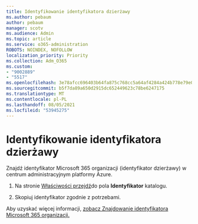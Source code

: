 ```yaml
---
title: Identyfikowanie identyfikatora dzierżawy
ms.author: pebaum
author: pebaum
manager: scotv
ms.audience: Admin
ms.topic: article
ms.service: o365-administration
ROBOTS: NOINDEX, NOFOLLOW
localization_priority: Priority
ms.collection: Adm_O365
ms.custom:
- "9002889"
- "5517"
ms.openlocfilehash: 3e78afcc696403b64fa875c768cc5a64af4284a424b778e79e0921e190a01e22
ms.sourcegitcommit: b5f7da89a650d2915dc652449623c78be6247175
ms.translationtype: MT
ms.contentlocale: pl-PL
ms.lasthandoff: 08/05/2021
ms.locfileid: "53945275"
---
```

# <a name="identify-your-tenant-id"></a>Identyfikowanie identyfikatora dzierżawy

Znajdź identyfikator Microsoft 365 organizacji (identyfikator dzierżawy) w centrum administracyjnym platformy Azure.

1. Na stronie [Właściwości przejdź](https://aka.ms/AzurePropertiesPage)do pola **Identyfikator** katalogu.

2. Skopiuj identyfikator zgodnie z potrzebami.

Aby uzyskać więcej informacji, [zobacz Znajdowanie identyfikatora Microsoft 365 organizacji.](https://docs.microsoft.com/onedrive/find-your-office-365-tenant-id)
